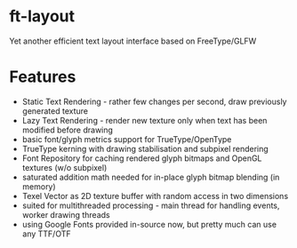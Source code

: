 ft-layout
=========

Yet another efficient text layout interface based on FreeType/GLFW

Features
=========

- Static Text Rendering - rather few changes per second, draw previously generated texture
- Lazy Text Rendering - render new texture only when text has been modified before drawing
- basic font/glyph metrics support for TrueType/OpenType
- TrueType kerning with drawing stabilisation and subpixel rendering
- Font Repository for caching rendered glyph bitmaps and OpenGL textures (w/o subpixel)
- saturated addition math needed for in-place glyph bitmap blending (in memory)
- Texel Vector as 2D texture buffer with random access in two dimensions
- suited for multithreaded processing - main thread for handling events, worker drawing threads
- using Google Fonts provided in-source now, but pretty much can use any TTF/OTF
